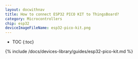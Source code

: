 ```yaml
---
layout: docwithnav
title: How to connect ESP32 PICO KIT to ThingsBoard?
category: Microcontrollers
chip: esp32
deviceImageFileName: esp32-pico-kit.png
---
```


* TOC
{:toc}

{% include /docs/devices-library/guides/esp32-pico-kit.md %}
